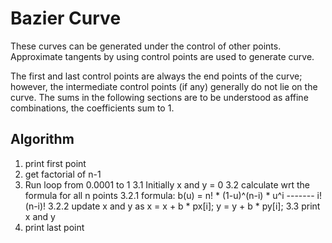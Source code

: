 # Bazier Curve

These curves can be generated under the control of other points. Approximate tangents by using control points are used to generate curve.

The first and last control points are always the end points of the curve; however, the intermediate control points (if any) generally do not lie on the curve. The sums in the following sections are to be understood as affine combinations, the coefficients sum to 1. 

## Algorithm
1. 	print first point
2. 	get factorial of n-1
3. 	Run loop from 0.0001 to 1
	3.1	Initially x and y = 0
	3.2	calculate wrt the formula for all n points
		3.2.1	formula:
					b(u) =     n! * (1-u)^(n-i) * u^i
							-------
							i!(n-i)!
		3.2.2	update x and y as
					x = x + b * px[i];
					y = y + b * py[i];
	3.3 print x and y
4. print last point


